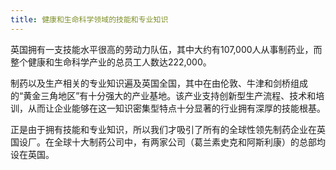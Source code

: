 ```yaml
---
title: 健康和生命科学领域的技能和专业知识
---
```


英国拥有一支技能水平很高的劳动力队伍，其中大约有107,000人从事制药业，而整个健康和生命科学产业的总员工人数达222,000。

制药以及生产相关的专业知识遍及英国全国，其中在由伦敦、牛津和剑桥组成的“黄金三角地区”有十分强大的产业基地。该产业支持创新型生产流程、技术和培训，从而让企业能够在这一知识密集型特点十分显著的行业拥有深厚的技能根基。

正是由于拥有技能和专业知识，所以我们才吸引了所有的全球性领先制药企业在英国设厂。在全球十大制药公司中，有两家公司（葛兰素史克和阿斯利康）的总部均设在英国。

